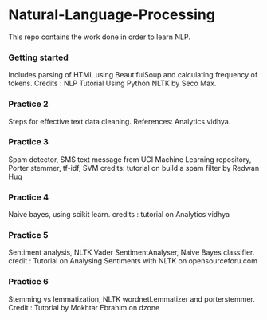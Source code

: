 # Natural-Language-Processing
This repo contains the work done in order to learn NLP.   
### Getting started  
Includes parsing of HTML using BeautifulSoup and calculating frequency of tokens. Credits : NLP Tutorial Using Python NLTK by Seco Max.   
### Practice 2  
Steps for effective text data cleaning. References: Analytics vidhya. 
### Practice 3  
Spam detector, SMS text message from UCI Machine Learning repository, Porter stemmer, tf-idf, SVM credits: tutorial on build a spam filter by Redwan Huq   
### Practice 4  
Naive bayes, using scikit learn. credits : tutorial on Analytics vidhya  
### Practice 5
Sentiment analysis, NLTK Vader SentimentAnalyser, Naive Bayes classifier. credit : Tutorial on Analysing Sentiments with NLTK on opensourceforu.com  
### Practice 6
Stemming vs lemmatization, NLTK wordnetLemmatizer and porterstemmer. Credit : Tutorial by  Mokhtar Ebrahim on dzone

